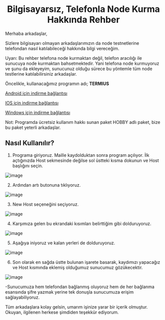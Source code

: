 <h1 align="center">Bilgisayarsız, Telefonla Node Kurma Hakkında Rehber</h1>

Merhaba arkadaşlar,

Sizlere bilgisayarı olmayan arkadaşlarımızın da node testnetlerine telefondan nasıl katılabileceği hakkında bilgi vereceğim.

Uyarı: Bu rehber telefona node kurmaktan değil, telefon aracılığı ile sunucuya node kurmaktan bahsetmektedir. Yani telefona node kurmuyoruz ve şunu da ekleyeyim, sunucunuz olduğu sürece bu yöntemle tüm node testlerine katılabilirsiniz arkadaşlar.

Öncelikle, kullanacağımız programın adı; **TERMIUS**

[Android için indirme bağlantısı](https://www.termius.com/android)

[IOS için indirme bağlantısı](https://www.termius.com/ios)

[Windows için indirme bağlantısı](https://termius.com/windows)

Not: Programda ücretsiz kullanım hakkı sunan paket HOBBY adlı paket, bize bu paket yeterli arkadaşlar.

## Nasıl Kullanılır?
1) Programa giriyoruz. Maille kaydolduktan sonra program açılıyor. İlk açtığınızda Host sekmesinde değilse sol üstteki kısma dokunun ve Host başlığını seçin.

![image](https://user-images.githubusercontent.com/107190154/190245010-3f1909fc-7773-4685-84f0-e85c24bb4faa.png)

2) Ardından artı butonuna tıklıyoruz.

![image](https://user-images.githubusercontent.com/107190154/190245060-34b01eeb-dcf8-479d-9fe1-0133ce6db28b.png)

3) New Host seçeneğini seçiyoruz.

![image](https://user-images.githubusercontent.com/107190154/190245115-cec084a4-71c6-4b0d-b0a4-0afdb991645a.png)

4) Karşımıza gelen bu ekrandaki kısımları belirttiğim gibi dolduruyoruz.

![image](https://user-images.githubusercontent.com/107190154/190245141-53c896cf-4876-446d-81ff-89d1147049aa.png)

5) Aşağıya iniyoruz ve kalan yerleri de dolduruyoruz.

![image](https://user-images.githubusercontent.com/107190154/190245179-65a086d7-9856-4245-9590-ac7bf2213078.png)

6) Son olarak en sağda üstte bulunan işarete basarak, kaydımızı yapacağız ve Host kısmında eklemiş olduğumuz sunucumuz gözükecektir.

![image](https://user-images.githubusercontent.com/107190154/190245237-8d6f8492-8fc6-48be-b2d6-0353bf971422.png)

-Sunucumuza hem telefondan bağlanmış oluyoruz hem de her bağlanma esansında şifre yazmak yerine tek donuşla sunucumuza erişim sağlayabiliyoruz.

Tüm arkadaşlara kolay gelsin, umarım işinize yarar bir içerik olmuştur.
Okuyan, ilgilenen herkese şimdiden teşekkür ediyorum.
